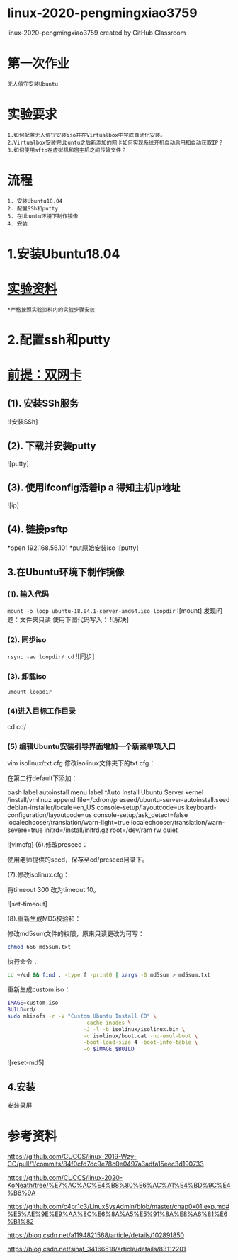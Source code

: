 # linux-2020-pengmingxiao3759
linux-2020-pengmingxiao3759 created by GitHub Classroom
# 第一次作业   
    无人值守安装Ubuntu
# 实验要求
    1.如何配置无人值守安装iso并在Virtualbox中完成自动化安装。
    2.Virtualbox安装完Ubuntu之后新添加的网卡如何实现系统开机自动启用和自动获取IP？
    3.如何使用sftp在虚拟机和宿主机之间传输文件？
# 流程
    1. 安装Ubuntu18.04
    2. 配置SSh和putty
    3. 在Ubuntu环境下制作镜像
    4. 安装

# 1.安装Ubuntu18.04

# [实验资料]( https://www.bilibili.com/video/av86360030 )
    *严格按照实验资料内的实验步骤安装
    
# 2.配置ssh和putty

# [前提：双网卡](https://www.bilibili.com/video/av86360440)
## (1). 安装SSh服务
![安装SSh]
## (2). 下载并安装putty
 ![putty]
## (3). 使用ifconfig活着ip a 得知主机ip地址
![ip]
## (4). 链接psftp
 *open 192.168.56.101
    *put原始安装iso
    ![putty]

## 3.在Ubuntu环境下制作镜像
### (1). 输入代码
`mount -o loop ubuntu-18.04.1-server-amd64.iso loopdir`
![mount]
发现问题：文件夹只读
使用下图代码写入：
![解决]
### (2). 同步iso
`rsync -av loopdir/ cd`
![同步]
### (3). 卸载iso
`umount loopdir`


### (4)进入目标工作目录
cd cd/

### (5) 编辑Ubuntu安装引导界面增加一个新菜单项入口
vim isolinux/txt.cfg
修改isolinux文件夹下的txt.cfg：

在第二行default下添加：

bash
label autoinstall
  menu label ^Auto Install Ubuntu Server
  kernel /install/vmlinuz
  append  file=/cdrom/preseed/ubuntu-server-autoinstall.seed debian-installer/locale=en_US console-setup/layoutcode=us keyboard-configuration/layoutcode=us console-setup/ask_detect=false localechooser/translation/warn-light=true localechooser/translation/warn-severe=true initrd=/install/initrd.gz root=/dev/ram rw quiet

![vimcfg]
(6).修改preseed：

使用老师提供的seed，保存至cd/preseed目录下。

(7).修改isolinux.cfg：

将timeout 300 改为timeout 10。

![set-timeout]

(8).重新生成MD5校验和：

修改md5sum文件的权限，原来只读更改为可写：

```bash
chmod 666 md5sum.txt
```

执行命令：

```bash
cd ~/cd && find . -type f -print0 | xargs -0 md5sum > md5sum.txt
```

重新生成custom.iso：

```bash
IMAGE=custom.iso
BUILD=cd/
sudo mkisofs -r -V "Custom Ubuntu Install CD" \
                        -cache-inodes \
                        -J -l -b isolinux/isolinux.bin \
                        -c isolinux/boot.cat -no-emul-boot \
                        -boot-load-size 4 -boot-info-table \
                        -o $IMAGE $BUILD
```

![reset-md5]

## 4.安装
[安装录屏]()





# 参考资料
https://github.com/CUCCS/linux-2019-Wzy-CC/pull/1/commits/84f0cfd7dc9e78c0e0497a3adfa15eec3d190733

https://github.com/CUCCS/linux-2020-KoNeath/tree/%E7%AC%AC%E4%B8%80%E6%AC%A1%E4%BD%9C%E4%B8%9A

https://github.com/c4pr1c3/LinuxSysAdmin/blob/master/chap0x01.exp.md#%E5%AE%9E%E9%AA%8C%E6%8A%A5%E5%91%8A%E8%A6%81%E6%B1%82

https://blog.csdn.net/a1194821568/article/details/102891850

https://blog.csdn.net/sinat_34166518/article/details/83112201




